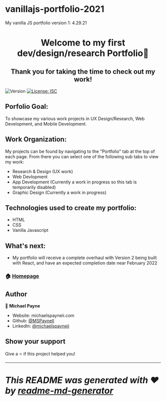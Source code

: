 # vanillajs-portfolio-2021
My vanilla JS portfolio version 1: 4.29.21


<h1 align="center">Welcome to my first dev/design/research Portfolio👋</h1>
<h2 align="center">Thank you for taking the time to check out my work!</h1>
<p>
  <img alt="Version" src="https://img.shields.io/badge/version-1.0.0-blue.svg?cacheSeconds=2592000" />
  <a href="#" target="_blank">
    <img alt="License: ISC" src="https://img.shields.io/badge/License-ISC-yellow.svg" />
  </a>
</p>

## Porfolio Goal: 
To showcase my various work projects in UX Design/Research, Web Development, and Mobile Development. 

## Work Organization:
My projects can be found by navigating to the "Portfolio" tab at the top of each page. From there you can select one of the following sub tabs
to view my work:  
- Research & Design (UX work)
- Web Devlopment
- App Development (Currently a work in progress so this tab is temporarily disabled)
- Graphic Design (Currently a work in progress)


## Technologies used to create my portfolio:
- HTML
- CSS
- Vanilla Javascript

## What's next:
- My portfolio will receive a complete overhaul with Version 2 being built with React, and have an expected completion date near February 2022 

### 🏠 [Homepage](https://michaelspayneii.com/index.html)


## Author

👤 **Michael Payne**

- Website: michaelspayneii.com
- Github: [@MSPayneII](https://github.com/MSPayneII)
- LinkedIn: [@michaelspayneii](https://linkedin.com/in/michaelspayneii)

## Show your support

Give a ⭐️ if this project helped you!

---

_This README was generated with ❤️ by [readme-md-generator](https://github.com/kefranabg/readme-md-generator)_
=======
